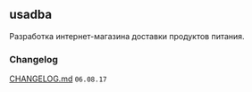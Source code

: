 ## usadba
Разработка интернет-магазина доставки продуктов питания.


### Changelog
[CHANGELOG.md](https://github.com/bymind/usadba/blob/master/CHANGELOG.md) `06.08.17`
